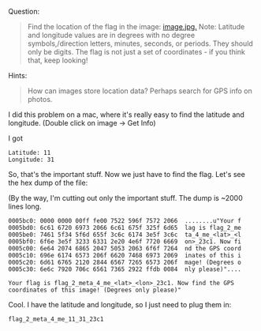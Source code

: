 Question:
>Find the location of the flag in the image: [image.jpg.](https://webshell2017.picoctf.com/static/b7e7b463b0a364ab1ca4955544e7f72d/image.jpg) Note: Latitude and longitude values are in degrees with no degree symbols,/direction letters, minutes, seconds, or periods. They should only be digits. The flag is not just a set of coordinates - if you think that, keep looking!

Hints:
>How can images store location data? Perhaps search for GPS info on photos.

I did this problem on a mac, where it's really easy to find the latitude and longitude.
(Double click on image -> Get Info)

I got

```
Latitude: 11
Longitude: 31
```

So, that's the important stuff. Now we just have to find the flag. Let's see the hex dump of the file:

(By the way, I'm cutting out only the important stuff. The dump is ~2000 lines long.

```
0005bc0: 0000 0000 00ff fe00 7522 596f 7572 2066  ........u"Your f
0005bd0: 6c61 6720 6973 2066 6c61 675f 325f 6d65  lag is flag_2_me
0005be0: 7461 5f34 5f6d 655f 3c6c 6174 3e5f 3c6c  ta_4_me_<lat>_<l
0005bf0: 6f6e 3e5f 3233 6331 2e20 4e6f 7720 6669  on>_23c1. Now fi
0005c00: 6e64 2074 6865 2047 5053 2063 6f6f 7264  nd the GPS coord
0005c10: 696e 6174 6573 206f 6620 7468 6973 2069  inates of this i
0005c20: 6d61 6765 2120 2844 6567 7265 6573 206f  mage! (Degrees o
0005c30: 6e6c 7920 706c 6561 7365 2922 ffdb 0084  nly please)"....
```
`Your flag is flag_2_meta_4_me_<lat>_<lon>_23c1. Now find the GPS coordinates of this image! (Degrees only please)"`

Cool. I have the latitude and longitude, so I just need to plug them in:

`flag_2_meta_4_me_11_31_23c1`
